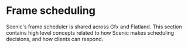 # Frame scheduling
Scenic's frame scheduler is shared across Gfx and Flatland. This section contains high level
concepts related to how Scenic makes scheduling decisions, and how clients can respond.
